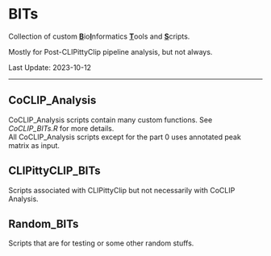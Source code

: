# BITs
Collection of custom <ins>**B**</ins>io<ins>**I**</ins>nformatics <ins>**T**</ins>ools and <ins>**S**</ins>cripts.

Mostly for Post-CLIPittyClip pipeline analysis, but not always. 

Last Update: 2023-10-12

----
## CoCLIP_Analysis
CoCLIP_Analysis scripts contain many custom functions. See *CoCLIP_BITs.R* for more details.<br>
All CoCLIP_Analysis scripts except for the part 0 uses annotated peak matrix as input.

## CLIPittyCLIP_BITs
Scripts associated with CLIPittyClip but not necessarily with CoCLIP Analysis.

## Random_BITs
Scripts that are for testing or some other random stuffs.

